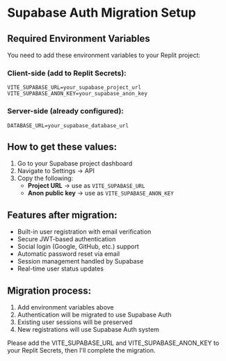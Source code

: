 # Supabase Auth Migration Setup

## Required Environment Variables

You need to add these environment variables to your Replit project:

### Client-side (add to Replit Secrets):
```
VITE_SUPABASE_URL=your_supabase_project_url
VITE_SUPABASE_ANON_KEY=your_supabase_anon_key
```

### Server-side (already configured):
```
DATABASE_URL=your_supabase_database_url
```

## How to get these values:

1. Go to your Supabase project dashboard
2. Navigate to Settings → API
3. Copy the following:
   - **Project URL** → use as `VITE_SUPABASE_URL`
   - **Anon public key** → use as `VITE_SUPABASE_ANON_KEY`

## Features after migration:

- Built-in user registration with email verification
- Secure JWT-based authentication
- Social login (Google, GitHub, etc.) support
- Automatic password reset via email
- Session management handled by Supabase
- Real-time user status updates

## Migration process:

1. Add environment variables above
2. Authentication will be migrated to use Supabase Auth
3. Existing user sessions will be preserved
4. New registrations will use Supabase Auth system

Please add the VITE_SUPABASE_URL and VITE_SUPABASE_ANON_KEY to your Replit Secrets, then I'll complete the migration.
